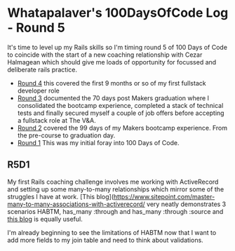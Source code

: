 Whatapalaver's 100DaysOfCode Log - Round 5
===

It's time to level up my Rails skills so I'm timing round 5 of 100 Days of Code to coincide with the start of a new coaching relationship with Cezar Halmagean which should give me loads of opportunity for focussed and deliberate rails practice.

- [Round 4](https://github.com/Whatapalaver/100_Days_of_Code/blob/master/r4-log.md) this covered the first 9 months or so of my first fullstack developer role
- [Round 3](https://github.com/Whatapalaver/100_Days_of_Code/blob/master/r3-log.md) documented the 70 days post Makers graduation where I consolidated the bootcamp experience, completed a stack of technical tests and finally secured myself a couple of job offers before accepting a fullstack role at The V&A.
- [Round 2](https://github.com/Whatapalaver/100_Days_of_Code/blob/master/r2-log.md) covered the 99 days of my Makers bootcamp experience. From the pre-course to graduation day.
- [Round 1](https://github.com/Whatapalaver/100_Days_of_Code/blob/master/r2-log.md) This was my initial foray into 100 Days of Code.


R5D1
---

My first Rails coaching challenge involves me working with ActiveRecord and setting up some many-to-many relationships which mirror some of the struggles I have at work.
[This blog](https://www.sitepoint.com/master-many-to-many-associations-with-activerecord/ very neatly demonstrates 3 scenarios HABTM, has_many :through and has_many :through :source and [this blog](http://joshfrankel.me/blog/create-a-many-to-many-activerecord-association-in-ruby-on-rails/) is equally useful.

I'm already beginning to see the limitations of HABTM now that I want to add more fields to my join table and need to think about validations.
